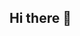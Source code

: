 ## Hi there 👋

<!--
**Victoria-Serrano/Victoria-Serrano** is a ✨ _special_ ✨ repository because its `README.md` (this file) appears on your GitHub profile.

Here are some ideas to get you started:

- 🔭 I’m currently working on 
- 🌱 I’m currently learning the Introduction to AI.
- 👯 I’m looking to collaborate on repositories.
- 🤔 I’m looking for help with the use of GitHub.
- 💬 Ask me about ...
- 📫 How to reach me: ...
- 😄 Pronouns: She/her/hers
- ⚡ Fun fact: I already have taken the computer science course.
-->
